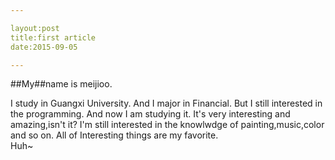 ```yaml
---

layout:post
title:first article
date:2015-09-05

---
```





##My##name is meijioo.

I study in Guangxi University.
And I major in Financial.
But I still interested in the programming.
And now I am studying it.
It's very interesting and amazing,isn't it?
I'm still interested in the knowlwdge of painting,music,color and so on.
All of Interesting things are my favorite.<br>
Huh~
